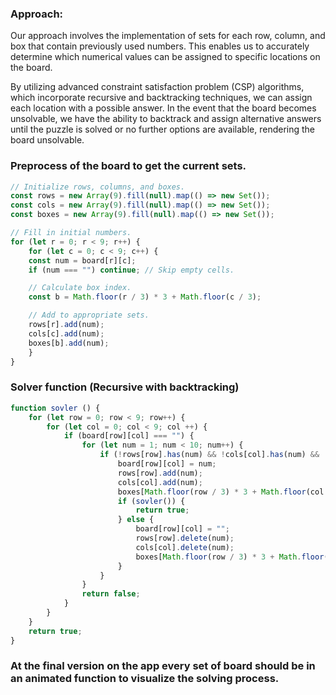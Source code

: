 ### Approach:

Our approach involves the implementation of sets for each row, column, and box that contain previously used numbers. This enables us to accurately determine which numerical values can be assigned to specific locations on the board.

By utilizing advanced constraint satisfaction problem (CSP) algorithms, which incorporate recursive and backtracking techniques, we can assign each location with a possible answer. In the event that the board becomes unsolvable, we have the ability to backtrack and assign alternative answers until the puzzle is solved or no further options are available, rendering the board unsolvable.

### Preprocess of the board to get the current sets.

```javascript
// Initialize rows, columns, and boxes.
const rows = new Array(9).fill(null).map(() => new Set());
const cols = new Array(9).fill(null).map(() => new Set());
const boxes = new Array(9).fill(null).map(() => new Set());

// Fill in initial numbers.
for (let r = 0; r < 9; r++) {
    for (let c = 0; c < 9; c++) {
    const num = board[r][c];
    if (num === "") continue; // Skip empty cells.

    // Calculate box index.
    const b = Math.floor(r / 3) * 3 + Math.floor(c / 3);

    // Add to appropriate sets.
    rows[r].add(num);
    cols[c].add(num);
    boxes[b].add(num);
    }
}
```

### Solver function (Recursive with backtracking)

```javascript
function sovler () {
    for (let row = 0; row < 9; row++) {
        for (let col = 0; col < 9; col ++) {
            if (board[row][col] === "") {
                for (let num = 1; num < 10; num++) {
                    if (!rows[row].has(num) && !cols[col].has(num) && !boxes[Math.floor(row / 3) * 3 + Math.floor(col / 3)].has(num)) {
                        board[row][col] = num;
                        rows[row].add(num);
                        cols[col].add(num);
                        boxes[Math.floor(row / 3) * 3 + Math.floor(col / 3)].add(num);
                        if (sovler()) {
                            return true;
                        } else {
                            board[row][col] = "";
                            rows[row].delete(num);
                            cols[col].delete(num);
                            boxes[Math.floor(row / 3) * 3 + Math.floor(col / 3)].delete(num);
                        }
                    }
                }
                return false;
            }
        }
    }
    return true;
}
```

### At the final version on the app every set of board should be in an animated function to visualize the solving process.